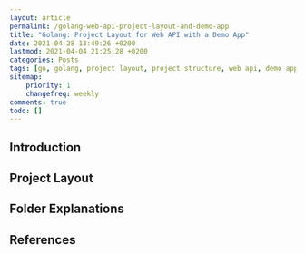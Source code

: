 ```yaml
---
layout: article
permalink: /golang-web-api-project-layout-and-demo-app
title: "Golang: Project Layout for Web API with a Demo App"
date: 2021-04-28 13:49:26 +0200
lastmod: 2021-04-04 21:25:28 +0200
categories: Posts
tags: [go, golang, project layout, project structure, web api, demo app]
sitemap:
    priority: 1
    changefreq: weekly
comments: true
todo: []
---
```


## Introduction

## Project Layout

## Folder Explanations

## References

